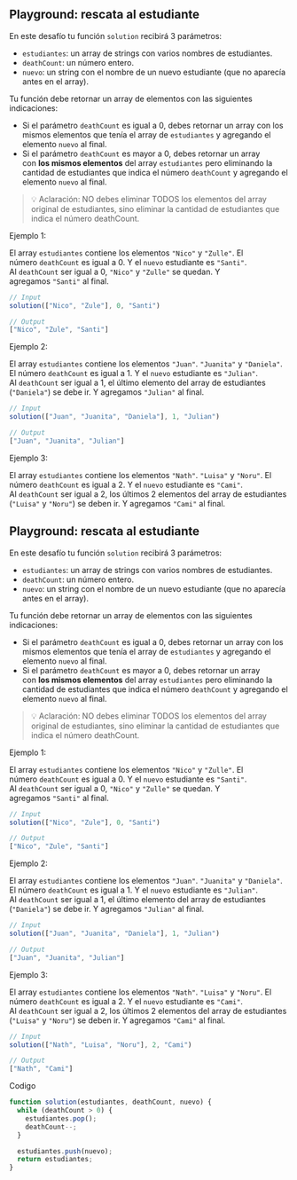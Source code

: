 ## **Playground: rescata al estudiante**

En este desafío tu función `solution` recibirá 3 parámetros:

- `estudiantes`: un array de strings con varios nombres de estudiantes.
- `deathCount`: un número entero.
- `nuevo`: un string con el nombre de un nuevo estudiante (que no aparecía antes en el array).

Tu función debe retornar un array de elementos con las siguientes indicaciones:

- Si el parámetro `deathCount` es igual a 0, debes retornar un array con los mismos elementos que tenía el array de `estudiantes` y agregando el elemento `nuevo` al final.
- Si el parámetro `deathCount` es mayor a 0, debes retornar un array con **los mismos elementos** del array `estudiantes` pero eliminando la cantidad de estudiantes que indica el número `deathCount` y agregando el elemento `nuevo` al final.

> 💡 Aclaración: NO debes eliminar TODOS los elementos del array original de estudiantes, sino eliminar la cantidad de estudiantes que indica el número deathCount.
> 

Ejemplo 1:

El array `estudiantes` contiene los elementos `"Nico"` y `"Zulle"`. El número `deathCount` es igual a 0. Y el `nuevo` estudiante es `"Santi"`. Al `deathCount` ser igual a 0, `"Nico"` y `"Zulle"` se quedan. Y agregamos `"Santi"` al final.

```jsx
// Input
solution(["Nico", "Zule"], 0, "Santi")

// Output
["Nico", "Zule", "Santi"]
```

Ejemplo 2:

El array `estudiantes` contiene los elementos `"Juan"`. `"Juanita"` y `"Daniela"`. El número `deathCount` es igual a 1. Y el `nuevo` estudiante es `"Julian"`. Al `deathCount` ser igual a 1, el último elemento del array de estudiantes (`"Daniela"`) se debe ir. Y agregamos `"Julian"` al final.

```jsx
// Input
solution(["Juan", "Juanita", "Daniela"], 1, "Julian")

// Output
["Juan", "Juanita", "Julian"]
```

Ejemplo 3:

El array `estudiantes` contiene los elementos `"Nath"`. `"Luisa"` y `"Noru"`. El número `deathCount` es igual a 2. Y el `nuevo` estudiante es `"Cami"`. Al `deathCount` ser igual a 2, los últimos 2 elementos del array de estudiantes (`"Luisa"` y `"Noru"`) se deben ir. Y agregamos `"Cami"` al final.
## **Playground: rescata al estudiante**

En este desafío tu función `solution` recibirá 3 parámetros:

- `estudiantes`: un array de strings con varios nombres de estudiantes.
- `deathCount`: un número entero.
- `nuevo`: un string con el nombre de un nuevo estudiante (que no aparecía antes en el array).

Tu función debe retornar un array de elementos con las siguientes indicaciones:

- Si el parámetro `deathCount` es igual a 0, debes retornar un array con los mismos elementos que tenía el array de `estudiantes` y agregando el elemento `nuevo` al final.
- Si el parámetro `deathCount` es mayor a 0, debes retornar un array con **los mismos elementos** del array `estudiantes` pero eliminando la cantidad de estudiantes que indica el número `deathCount` y agregando el elemento `nuevo` al final.

> 💡 Aclaración: NO debes eliminar TODOS los elementos del array original de estudiantes, sino eliminar la cantidad de estudiantes que indica el número deathCount.
> 

Ejemplo 1:

El array `estudiantes` contiene los elementos `"Nico"` y `"Zulle"`. El número `deathCount` es igual a 0. Y el `nuevo` estudiante es `"Santi"`. Al `deathCount` ser igual a 0, `"Nico"` y `"Zulle"` se quedan. Y agregamos `"Santi"` al final.

```jsx
// Input
solution(["Nico", "Zule"], 0, "Santi")

// Output
["Nico", "Zule", "Santi"]
```

Ejemplo 2:

El array `estudiantes` contiene los elementos `"Juan"`. `"Juanita"` y `"Daniela"`. El número `deathCount` es igual a 1. Y el `nuevo` estudiante es `"Julian"`. Al `deathCount` ser igual a 1, el último elemento del array de estudiantes (`"Daniela"`) se debe ir. Y agregamos `"Julian"` al final.

```jsx
// Input
solution(["Juan", "Juanita", "Daniela"], 1, "Julian")

// Output
["Juan", "Juanita", "Julian"]
```

Ejemplo 3:

El array `estudiantes` contiene los elementos `"Nath"`. `"Luisa"` y `"Noru"`. El número `deathCount` es igual a 2. Y el `nuevo` estudiante es `"Cami"`. Al `deathCount` ser igual a 2, los últimos 2 elementos del array de estudiantes (`"Luisa"` y `"Noru"`) se deben ir. Y agregamos `"Cami"` al final.

```jsx
// Input
solution(["Nath", "Luisa", "Noru"], 2, "Cami")

// Output
["Nath", "Cami"]
```

Codigo

```jsx
function solution(estudiantes, deathCount, nuevo) {
  while (deathCount > 0) {
    estudiantes.pop();
    deathCount--;
  }

  estudiantes.push(nuevo);
  return estudiantes;
}
```